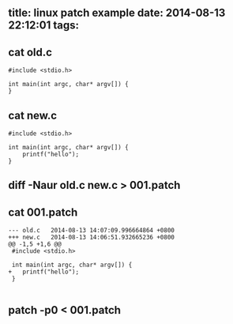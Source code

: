 title: linux patch example
date: 2014-08-13 22:12:01
tags:
---
## cat old.c ##
```
#include <stdio.h>

int main(int argc, char* argv[]) {
}

```
## cat new.c ##
```
#include <stdio.h>

int main(int argc, char* argv[]) {
	printf("hello");
}

```
## diff -Naur old.c new.c > 001.patch ##
## cat 001.patch ##
```
--- old.c	2014-08-13 14:07:09.996664864 +0800
+++ new.c	2014-08-13 14:06:51.932665236 +0800
@@ -1,5 +1,6 @@
 #include <stdio.h>
 
 int main(int argc, char* argv[]) {
+	printf("hello");
 }
 
```
## patch -p0 < 001.patch ##
